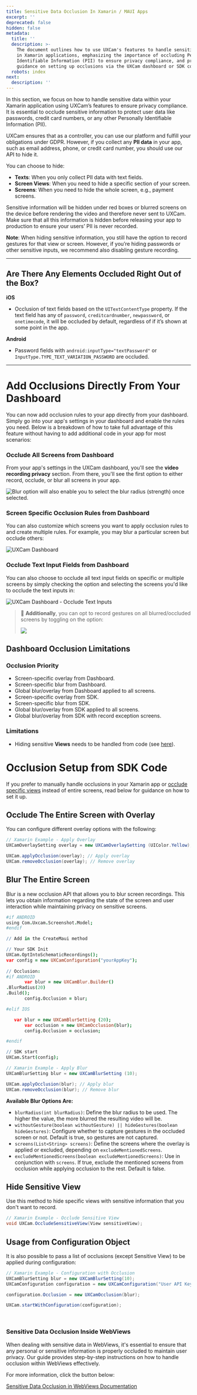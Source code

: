 ```yaml
---
title: Sensitive Data Occlusion In Xamarin / MAUI Apps
excerpt: ''
deprecated: false
hidden: false
metadata:
  title: ''
  description: >-
    The document outlines how to use UXCam's features to handle sensitive data
    in Xamarin applications, emphasizing the importance of occluding Personally
    Identifiable Information (PII) to ensure privacy compliance, and provides
    guidance on setting up occlusions via the UXCam dashboard or SDK code.
  robots: index
next:
  description: ''
---
```

In this section, we focus on how to handle sensitive data within your Xamarin application using UXCam’s features to ensure privacy compliance. It is essential to occlude sensitive information to protect user data like passwords, credit card numbers, or any other Personally Identifiable Information (PII).

UXCam ensures that as a controller, you can use our platform and fulfill your obligations under GDPR. However, if you collect any **PII data** in your app, such as email address, phone, or credit card number, you should use our API to hide it.

You can choose to hide:

* **Texts**: When you only collect PII data with text fields.
* **Screen Views**: When you need to hide a specific section of your screen.
* **Screens**: When you need to hide the whole screen, e.g., payment screens.

Sensitive information will be hidden under red boxes or blurred screens on the device before rendering the video and therefore never sent to UXCam. Make sure that all this information is hidden before releasing your app to production to ensure your users’ PII is never recorded.

**Note**: When hiding sensitive information, you still have the option to record gestures for that view or screen. However, if you’re hiding passwords or other sensitive inputs, we recommend also disabling gesture recording.

***

## Are There Any Elements Occluded Right Out of the Box?

**iOS**

* Occlusion of text fields based on the `UITextContentType` property. If the text field has any of `password`, `creditcardnumber`, `newpassword`, or `onetimecode`, it will be occluded by default, regardless of if it’s shown at some point in the app.

**Android**

* Password fields with `android:inputType="textPassword"` or `InputType.TYPE_TEXT_VARIATION_PASSWORD` are occluded.

***

# Add Occlusions Directly From Your Dashboard

You can now add occlusion rules to your app directly from your dashboard. Simply go into your app's settings in your dashboard and enable the rules you need. Below is a breakdown of how to take full advantage of this feature without having to add additional code in your app for most scenarios:

### Occlude All Screens from Dashboard

From your app's settings in the UXCam dashboard, you'll see the **video recording privacy** section. From there, you'll see the first option to either record, occlude, or blur all screens in your app.

![Blur option will also enable you to select the blur radius (strength) once selected.](https://files.readme.io/751b737-image.png)

### Screen Specific Occlusion Rules from Dashboard

You can also customize which screens you want to apply occlusion rules to and create multiple rules. For example, you may blur a particular screen but occlude others:

![UXCam Dashboard](https://files.readme.io/6b8810f-small-Staging_-_UXCam_Dashboard.png)

### Occlude Text Input Fields from Dashboard

You can also choose to occlude all text input fields on specific or multiple screens by simply checking the option and selecting the screens you'd like to occlude the text inputs in:

![UXCam Dashboard - Occlude Text Inputs](https://files.readme.io/253cbf0-small-Staging_-_UXCam_Dashboard.png)

> 📜 **Additionally**, you can opt to record gestures on all blurred/occluded screens by toggling on the option:
>
> ![](https://files.readme.io/33bf4ad-image.png)

## Dashboard Occlusion Limitations

### Occlusion Priority

* Screen-specific overlay from Dashboard.
* Screen-specific blur from Dashboard.
* Global blur/overlay from Dashboard applied to all screens.
* Screen-specific overlay from SDK.
* Screen-specific blur from SDK.
* Global blur/overlay from SDK applied to all screens.
* Global blur/overlay from SDK with record exception screens.

### Limitations

* Hiding sensitive **Views** needs to be handled from code (see [here](https://developer.uxcam.com/docs/screen-blurring#hide-sensitive-view)).

# Occlusion Setup from SDK Code

If you prefer to manually handle occlusions in your Xamarin app or [occlude specific views](https://developer.uxcam.com/docs/screen-blurring#hide-sensitive-view) instead of entire screens, read below for guidance on how to set it up.

## Occlude The Entire Screen with Overlay

You can configure different overlay options with the following:

```csharp Xamarin
// Xamarin Example - Apply Overlay
UXCamOverlaySetting overlay = new UXCamOverlaySetting (UIColor.Yellow);

UXCam.applyOcclusion(overlay); // Apply overlay
UXCam.removeOcclusion(overlay); // Remove overlay
```

## Blur The Entire Screen

Blur is a new occlusion API that allows you to blur screen recordings. This lets you obtain information regarding the state of the screen and user interaction while maintaining privacy on sensitive screens.

```coffeescript MAUI
#if ANDROID
using Com.Uxcam.Screenshot.Model;
#endif

// Add in the CreateMaui method

// Your SDK Init
UXCam.OptIntoSchematicRecordings();
var config = new UXCamConfiguration("yourAppKey");
         
// Occlusion:
#if ANDROID
       var blur = new UXCamBlur.Builder()
.BlurRadius(20)                   
.Build();
       config.Occlusion = blur;

#elif IOS

   var blur = new UXCamBlurSetting (20);
       var occlusion = new UXCamOcclusion(blur);
       config.Occlusion = occlusion;

#endif

// SDK start
UXCam.Start(config);

```
```csharp Xamarin
// Xamarin Example - Apply Blur
UXCamBlurSetting blur = new UXCamBlurSetting (10);

UXCam.applyOcclusion(blur); // Apply blur
UXCam.removeOcclusion(blur); // Remove blur
```

**Available Blur Options Are:**

* `blurRadius(int blurRadius)`: Define the blur radius to be used. The higher the value, the more blurred the resulting video will be.
* `withoutGesture(boolean withoutGesture) || hideGestures(boolean hideGestures)`: Configure whether to capture gestures in the occluded screen or not. Default is true, so gestures are not captured.
* `screens(List<String> screens)`: Define the screens where the overlay is applied or excluded, depending on `excludeMentionedScreens`.
* `excludeMentionedScreens(boolean excludeMentionedScreens)`: Use in conjunction with `screens`. If true, exclude the mentioned screens from occlusion while applying occlusion to the rest. Default is false.

## Hide Sensitive View

Use this method to hide specific views with sensitive information that you don't want to record.

```csharp Xamarin
// Xamarin Example - Occlude Sensitive View
void UXCam.OccludeSensitiveView(View sensitiveView);
```

## Usage from Configuration Object

It is also possible to pass a list of occlusions (except Sensitive View) to be applied during configuration:

```csharp Xamarin
// Xamarin Example - Configuration with Occlusion
UXCamBlurSetting blur = new UXCamBlurSetting(10);
UXCamConfiguration configuration = new UXCamConfiguration("User API Key");

configuration.Occlusion = new UXCamOcclusion(blur);

UXCam.startWithConfiguration(configuration);
```

<br />

### Sensitive Data Occlusion Inside WebViews

When dealing with sensitive data in WebViews, it's essential to ensure that any personal or sensitive information is properly occluded to maintain user privacy. Our guide provides step-by-step instructions on how to handle occlusion within WebViews effectively.

For more information, click the button below:

[Sensitive Data Occlusion in WebViews Documentation](/docs/sensitive-views-inside-webviews)